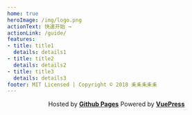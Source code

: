 ```yaml
---
home: true
heroImage: /img/logo.png
actionText: 快速开始 →
actionLink: /guide/
features:
- title: title1
  details: details1
- title: title2
  details: details2
- title: title3
  details: details3
footer: MIT Licensed | Copyright © 2018 耒耒耒耒耒
---
```



<p align="center">
Hosted by <a href="https://pages.github.com" target="_blank" style="font-weight:bold">Github Pages</a> Powered by <a href="https://vuepress.vuejs.org/" target="_blank" style="font-weight:bold">VuePress</a>
</p>